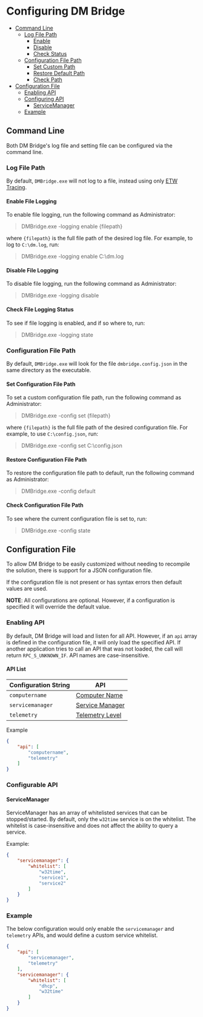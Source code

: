 # Configuring DM Bridge

- [Command Line](#command-line)
    - [Log File Path](#log-file-path)
        - [Enable](#enable-file-logging)
        - [Disable](#disable-file-logging)
        - [Check Status](#check-file-logging-status)
    - [Configuration File Path](#configuration-file-path)
        - [Set Custom Path](#set-configuration-file-path)
        - [Restore Default Path](#restore-configuration-file-path)
        - [Check Path](#check-configuration-file-path)
- [Configuration File](#configuration-file)
    - [Enabling API](#enabling-api)
    - [Configuring API](#configuring-api)
        - [ServiceManager](#servicemanager)
    - [Example](#example)

## Command Line
Both DM Bridge's log file and setting file can be configured via the command
line.

### Log File Path
By default, `DMBridge.exe` will not log to a file, instead using only
[ETW Tracing](https://docs.microsoft.com/en-us/dotnet/framework/wcf/samples/etw-tracing).

#### Enable File Logging
To enable file logging, run the following command as Administrator:

> DMBridge.exe -logging enable {filepath}

where `{filepath}` is the full file path of the desired log file. For example,
to log to `C:\dm.log`, run:

> DMBridge.exe -logging enable C:\dm.log

#### Disable File Logging
To disable file logging, run the following command as Administrator:

> DMBridge.exe -logging disable

#### Check File Logging Status
To see if file logging is enabled, and if so where to, run:

> DMBridge.exe -logging state

### Configuration File Path
By default, `DMBridge.exe` will look for the file `dmbridge.config.json` in the
same directory as the executable.

#### Set Configuration File Path
To set a custom configuration file path, run the following command as
Administrator:

> DMBridge.exe -config set {filepath}

where `{filepath}` is the full file path of the desired configuration file.
For example, to use `C:\config.json`, run:

> DMBridge.exe -config set C:\config.json


#### Restore Configuration File Path
To restore the configuration file path to default, run the following command as
Administrator:

> DMBridge.exe -config default

#### Check Configuration File Path
To see where the current configuration file is set to, run:

> DMBridge.exe -config state

## Configuration File
To allow DM Bridge to be easily customized without needing to recompile the
solution, there is support for a JSON configuration file.

If the configuration file is not present or has syntax errors then default
values are used.

**NOTE**: All configurations are optional. However, if a configuration is
specified it will override the default value.

### Enabling API

By default, DM Bridge will load and listen for all API. However, if an `api`
array is defined in the configuration file, it will only load the specified API.
If another application tries to call an API that was not loaded, the call will
return `RPC_S_UNKNOWN_IF`. API names are case-insensitive.

#### API List
 Configuration String                         | API
-------------------------------|--------------------------------------------
`computername` | [Computer Name](dm-uwp-api/dm-uwp-api-computername.md)
`servicemanager` | [Service Manager](dm-uwp-api/dm-uwp-api-servicemanager.md)
`telemetry` | [Telemetry Level](dm-uwp-api/dm-uwp-api-telemetrylevel.md)

Example
```json
{
    "api": [
        "computername",
        "telemetry"
    ]
}

```

### Configurable API

#### ServiceManager

ServiceManager has an array of whitelisted services that can be stopped/started.
By default, only the `w32time` service is on the whitelist. The whitelist is
case-insensitive and does not affect the ability to query a service.

Example:
```json
{
    "servicemanager": {
        "whitelist": [
            "w32time",
            "service1",
            "service2"
        ]
    }
}

```

### Example
The below configuration would only enable the `servicemanager` and `telemetry`
APIs, and would define a custom service whitelist.

```json
{
    "api": [
        "servicemanager",
        "telemetry"
    ],
    "servicemanager": {
        "whitelist": [
            "dhcp",
            "w32time"
        ]
    }
}
```